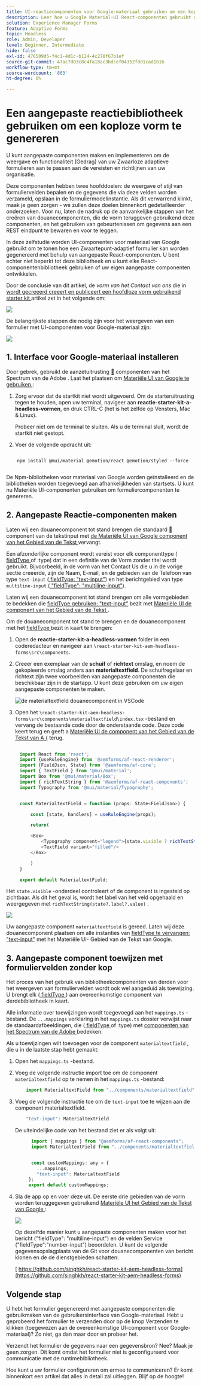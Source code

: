 ```yaml
---
title: UI-reactiecomponenten voor Google-materiaal gebruiken om een koploze vorm te genereren
description: Leer hoe u Google Material-UI React-componenten gebruikt om een vorm zonder kop te genereren. Deze uitgebreide handleiding begeleidt u stapsgewijs door het proces voor het maken van aangepaste Forms-componenten zonder koptekst, zodat u de Google Material-UI React-componenten kunt toewijzen en gebruiken om een Headless Adaptive Form op te maken.
solution: Experience Manager Forms
feature: Adaptive Forms
topic: Headless
role: Admin, Developer
level: Beginner, Intermediate
hide: false
exl-id: 476509d5-f4c1-4d1c-b124-4c278f67b1ef
source-git-commit: 47ac7d03c8c4fa18ac3bdcef04352fdd1cad1b16
workflow-type: tm+mt
source-wordcount: '863'
ht-degree: 0%

---
```



# Een aangepaste reactiebibliotheek gebruiken om een koploze vorm te genereren

U kunt aangepaste componenten maken en implementeren om de weergave en functionaliteit (Gedrag) van uw Zwaarloze adaptieve formulieren aan te passen aan de vereisten en richtlijnen van uw organisatie.

Deze componenten hebben twee hoofddoelen: de weergave of stijl van formuliervelden bepalen en de gegevens die via deze velden worden verzameld, opslaan in de formuliermodelinstantie. Als dit verwarrend klinkt, maak je geen zorgen - we zullen deze doelen binnenkort gedetailleerder onderzoeken. Voor nu, laten de nadruk op de aanvankelijke stappen van het creëren van douanecomponenten, die de vorm teruggeven gebruikend deze componenten, en het gebruiken van gebeurtenissen om gegevens aan een REST eindpunt te bewaren en voor te leggen.

In deze zelfstudie worden UI-componenten voor materiaal van Google gebruikt om te tonen hoe een Zwaartepunt-adaptief formulier kan worden gegenereerd met behulp van aangepaste React-componenten. U bent echter niet beperkt tot deze bibliotheek en u kunt elke React-componentenbibliotheek gebruiken of uw eigen aangepaste componenten ontwikkelen.

Door de conclusie van dit artikel, de _vorm van het Contact van ons_ die in [ wordt gecreeerd creeert en publiceert een hoofdloze vorm gebruikend starter kit ](create-and-publish-a-headless-form.md) artikel zet in het volgende om:

![](assets/headless-adaptive-form-with-google-material-ui-components.png)


De belangrijkste stappen die nodig zijn voor het weergeven van een formulier met UI-componenten voor Google-materiaal zijn:

![](assets/headless-forms-graphics-source-main.svg)

## 1. Interface voor Google-materiaal installeren

Door gebrek, gebruikt de aanzetuitrusting [&#128279;](https://spectrum.adobe.com/) componenten van het Spectrum van de Adobe . Laat het plaatsen om [ Materiële UI van Google te gebruiken ](https://mui.com/):

1. Zorg ervoor dat de startkit niet wordt uitgevoerd. Om de starteruitrusting tegen te houden, open uw terminal, navigeer aan **reactie-starter-kit-a-headless-vormen**, en druk CTRL-C (het is het zelfde op Vensters, Mac &amp; Linux).

   Probeer niet om de terminal te sluiten. Als u de terminal sluit, wordt de startkit niet gestopt.

1. Voer de volgende opdracht uit:

```shell
    
    npm install @mui/material @emotion/react @emotion/styled --force
    
```

De Npm-bibliotheken voor materiaal van Google worden geïnstalleerd en de bibliotheken worden toegevoegd aan afhankelijkheden van startsets. U kunt nu Materiële UI-componenten gebruiken om formuliercomponenten te genereren.


## 2. Aangepaste Reactie-componenten maken

Laten wij een douanecomponent tot stand brengen die standaard [&#128279;](https://spectrum.adobe.com/page/text-field/) component van de tekstinput  met [ de Materiële UI van Google component van het Gebied van de Tekst ](https://mui.com/material-ui/react-text-field/) vervangt.

Een afzonderlijke component wordt vereist voor elk componenttype ([ fieldType ](https://opensource.adobe.com/aem-forms-af-runtime/storybook/?path=/story/reference-json-properties-fieldtype--text-input) of :type) dat in een definitie van de Vorm zonder titel wordt gebruikt. Bijvoorbeeld, in de vorm van het Contact Us die u in de vorige sectie creeerde, zijn de Naam, E-mail, en de gebieden van de Telefoon van type `text-input` ([ fieldType: &quot;text-input&quot;](https://opensource.adobe.com/aem-forms-af-runtime/storybook/?path=/docs/adaptive-form-components-text-input-field--def)) en het berichtgebied van type `multiline-input` ([ &quot;fieldType&quot;: &quot;multiline-input&quot;](https://opensource.adobe.com/aem-forms-af-runtime/storybook/?path=/docs/reference-json-properties-fieldtype--multiline-input)).


Laten wij een douanecomponent tot stand brengen om alle vormgebieden te bedekken die [ fieldType gebruiken: &quot;text-input&quot;](https://opensource.adobe.com/aem-forms-af-runtime/storybook/?path=/docs/adaptive-form-components-text-input-field--def) bezit met [ Materiële UI de component van het Gebied van de Tekst ](https://mui.com/material-ui/react-text-field/).


Om de douanecomponent tot stand te brengen en de douanecomponent met het [ fieldType ](https://opensource.adobe.com/aem-forms-af-runtime/storybook/?path=/docs/adaptive-form-components-text-input-field--def) bezit in kaart te brengen:

1. Open de **reactie-starter-kit-a-headless-vormen** folder in een coderedacteur en navigeer aan `\react-starter-kit-aem-headless-forms\src\components`.


1. Creeer een exemplaar van de **schuif** of **richtext** omslag, en noem de gekopieerde omslag anders aan **materialtextfield**. De schuifregelaar en richtext zijn twee voorbeelden van aangepaste componenten die beschikbaar zijn in de startapp. U kunt deze gebruiken om uw eigen aangepaste componenten te maken.

   ![ de materialtextfield douanecomponent in VSCode ](/help/assets/richtext-custom-component-in-vscode.png)

1. Open het `\react-starter-kit-aem-headless-forms\src\components\materialtextfield\index.tsx` -bestand en vervang de bestaande code door de onderstaande code. Deze code keert terug en geeft a [ Materiële UI de component van het Gebied van de Tekst van A &lbrace;](https://mui.com/material-ui/react-text-field/) terug.

```JavaScript
 
     import React from 'react';
     import {useRuleEngine} from '@aemforms/af-react-renderer';
     import {FieldJson, State} from '@aemforms/af-core';
     import { TextField } from '@mui/material';
     import Box from '@mui/material/Box';
     import { richTextString } from '@aemforms/af-react-components';
     import Typography from '@mui/material/Typography';


     const MaterialtextField = function (props: State<FieldJson>) {

         const [state, handlers] = useRuleEngine(props);

         return(

         <Box>
             <Typography component="legend">{state.visible ? richTextString(state?.label?.value): ""} </Typography>
             <TextField variant="filled"/>
         </Box>

         )
     }

     export default MaterialtextField;
```


Het `state.visible` -onderdeel controleert of de component is ingesteld op zichtbaar. Als dit het geval is, wordt het label van het veld opgehaald en weergegeven met `richTextString(state?.label?.value)` .

![](/help/assets/material-text-field.png)


Uw aangepaste component `materialtextfield` is gereed. Laten wij deze douanecomponent plaatsen om alle instanties van [ fieldType te vervangen: &quot;text-input&quot;](https://opensource.adobe.com/aem-forms-af-runtime/storybook/?path=/docs/adaptive-form-components-text-input-field--def) met het Materiële UI- Gebied van de Tekst van Google.

## 3. Aangepaste component toewijzen met formuliervelden zonder kop

Het proces van het gebruik van bibliotheekcomponenten van derden voor het weergeven van formuliervelden wordt ook wel aangeduid als toewijzing. U brengt elk ([ fieldType ](https://opensource.adobe.com/aem-forms-af-runtime/storybook/?path=/story/reference-json-properties-fieldtype--text-input)) aan overeenkomstige component van derdebibliotheek in kaart.

Alle informatie over toewijzingen wordt toegevoegd aan het `mappings.ts` -bestand. De `...mappings` verklaring in het `mappings.ts` dossier verwijst naar de standaardafbeeldingen, die ([ fieldType ](https://opensource.adobe.com/aem-forms-af-runtime/storybook/?path=/story/reference-json-properties-fieldtype--text-input) of :type) met [ componenten van het Spectrum van de Adobe ](https://spectrum.adobe.com/page/text-field/) bedekken.

Als u toewijzingen wilt toevoegen voor de component `materialtextfield` , die u in de laatste stap hebt gemaakt:

1. Open het `mappings.ts` -bestand.

1. Voeg de volgende instructie import toe om de component `materialtextfield` op te nemen in het `mappings.ts` -bestand:


   ```JavaScript
       import MaterialtextField from "../components/materialtextfield";
   ```

1. Voeg de volgende instructie toe om de `text-input` toe te wijzen aan de component materialtextfield.


   ```JavaScript
       "text-input": MaterialtextField
   ```

   De uiteindelijke code van het bestand ziet er als volgt uit:

   ```JavaScript
         import { mappings } from "@aemforms/af-react-components";
         import MaterialtextField from "../components/materialtextfield";
   
   
         const customMappings: any = {
           ...mappings,
           "text-input": MaterialtextField
        };
        export default customMappings;
   ```

1. Sla de app op en voer deze uit. De eerste drie gebieden van de vorm worden teruggegeven gebruikend [ Materiële UI het Gebied van de Tekst van Google ](https://mui.com/material-ui/react-text-field/):

   ![](assets/material-text-field-form-rendetion.png)


   Op dezelfde manier kunt u aangepaste componenten maken voor het bericht (&quot;fieldType&quot;: &quot;multiline-input&quot;) en de velden Service (&quot;fieldType&quot;:&quot;number-input&quot;) beoordelen. U kunt de volgende gegevensopslagplaats van de Git voor douanecomponenten van bericht klonen en de de dienstgebieden schatten:

   [ https://github.com/singhkh/react-starter-kit-aem-headless-forms](https://github.com/singhkh/react-starter-kit-aem-headless-forms)

## Volgende stap

U hebt het formulier gegenereerd met aangepaste componenten die gebruikmaken van de gebruikersinterface van Google-materiaal. Hebt u geprobeerd het formulier te verzenden door op de knop Verzenden te klikken (toegewezen aan de overeenkomstige UI-component voor Google-materiaal)? Zo niet, ga dan maar door en probeer het.

Verzendt het formulier de gegevens naar een gegevensbron? Nee? Maak je geen zorgen. Dit komt omdat het formulier niet is geconfigureerd voor communicatie met de runtimebibliotheek.

Hoe kunt u uw formulier configureren om ermee te communiceren? Er komt binnenkort een artikel dat alles in detail zal uitleggen. Blijf op de hoogte!

